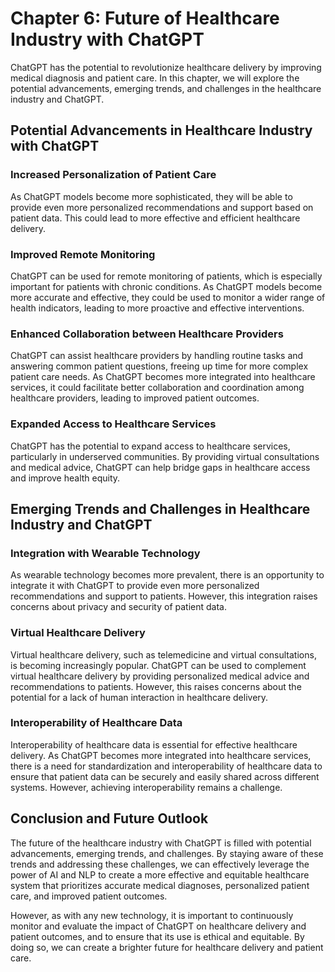 Chapter 6: Future of Healthcare Industry with ChatGPT
=====================================================

ChatGPT has the potential to revolutionize healthcare delivery by improving medical diagnosis and patient care. In this chapter, we will explore the potential advancements, emerging trends, and challenges in the healthcare industry and ChatGPT.

Potential Advancements in Healthcare Industry with ChatGPT
----------------------------------------------------------

### Increased Personalization of Patient Care

As ChatGPT models become more sophisticated, they will be able to provide even more personalized recommendations and support based on patient data. This could lead to more effective and efficient healthcare delivery.

### Improved Remote Monitoring

ChatGPT can be used for remote monitoring of patients, which is especially important for patients with chronic conditions. As ChatGPT models become more accurate and effective, they could be used to monitor a wider range of health indicators, leading to more proactive and effective interventions.

### Enhanced Collaboration between Healthcare Providers

ChatGPT can assist healthcare providers by handling routine tasks and answering common patient questions, freeing up time for more complex patient care needs. As ChatGPT becomes more integrated into healthcare services, it could facilitate better collaboration and coordination among healthcare providers, leading to improved patient outcomes.

### Expanded Access to Healthcare Services

ChatGPT has the potential to expand access to healthcare services, particularly in underserved communities. By providing virtual consultations and medical advice, ChatGPT can help bridge gaps in healthcare access and improve health equity.

Emerging Trends and Challenges in Healthcare Industry and ChatGPT
-----------------------------------------------------------------

### Integration with Wearable Technology

As wearable technology becomes more prevalent, there is an opportunity to integrate it with ChatGPT to provide even more personalized recommendations and support to patients. However, this integration raises concerns about privacy and security of patient data.

### Virtual Healthcare Delivery

Virtual healthcare delivery, such as telemedicine and virtual consultations, is becoming increasingly popular. ChatGPT can be used to complement virtual healthcare delivery by providing personalized medical advice and recommendations to patients. However, this raises concerns about the potential for a lack of human interaction in healthcare delivery.

### Interoperability of Healthcare Data

Interoperability of healthcare data is essential for effective healthcare delivery. As ChatGPT becomes more integrated into healthcare services, there is a need for standardization and interoperability of healthcare data to ensure that patient data can be securely and easily shared across different systems. However, achieving interoperability remains a challenge.

Conclusion and Future Outlook
-----------------------------

The future of the healthcare industry with ChatGPT is filled with potential advancements, emerging trends, and challenges. By staying aware of these trends and addressing these challenges, we can effectively leverage the power of AI and NLP to create a more effective and equitable healthcare system that prioritizes accurate medical diagnoses, personalized patient care, and improved patient outcomes.

However, as with any new technology, it is important to continuously monitor and evaluate the impact of ChatGPT on healthcare delivery and patient outcomes, and to ensure that its use is ethical and equitable. By doing so, we can create a brighter future for healthcare delivery and patient care.

